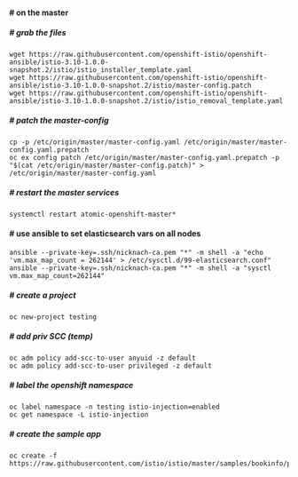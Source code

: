 #### # on the master
##### # grab the files
```
wget https://raw.githubusercontent.com/openshift-istio/openshift-ansible/istio-3.10-1.0.0-snapshot.2/istio/istio_installer_template.yaml
wget https://raw.githubusercontent.com/openshift-istio/openshift-ansible/istio-3.10-1.0.0-snapshot.2/istio/master-config.patch
wget https://raw.githubusercontent.com/openshift-istio/openshift-ansible/istio-3.10-1.0.0-snapshot.2/istio/istio_removal_template.yaml
```
##### # patch the master-config
```
cp -p /etc/origin/master/master-config.yaml /etc/origin/master/master-config.yaml.prepatch
oc ex config patch /etc/origin/master/master-config.yaml.prepatch -p "$(cat /etc/origin/master/master-config.patch)" > /etc/origin/master/master-config.yaml
```
##### # restart the master services
```
systemctl restart atomic-openshift-master*
```
#### # use ansible to set elasticsearch vars on all nodes
```
ansible --private-key=.ssh/nicknach-ca.pem "*" -m shell -a "echo 'vm.max_map_count = 262144' > /etc/sysctl.d/99-elasticsearch.conf"
ansible --private-key=.ssh/nicknach-ca.pem "*" -m shell -a "sysctl vm.max_map_count=262144"
```
##### # create a project
```
oc new-project testing
```
##### # add priv SCC (temp)
```
oc adm policy add-scc-to-user anyuid -z default
oc adm policy add-scc-to-user privileged -z default
```
##### # label the openshift namespace 
```
oc label namespace -n testing istio-injection=enabled
oc get namespace -L istio-injection
```
##### # create the sample app
```
oc create -f https://raw.githubusercontent.com/istio/istio/master/samples/bookinfo/platform/kube/bookinfo.yaml
```
